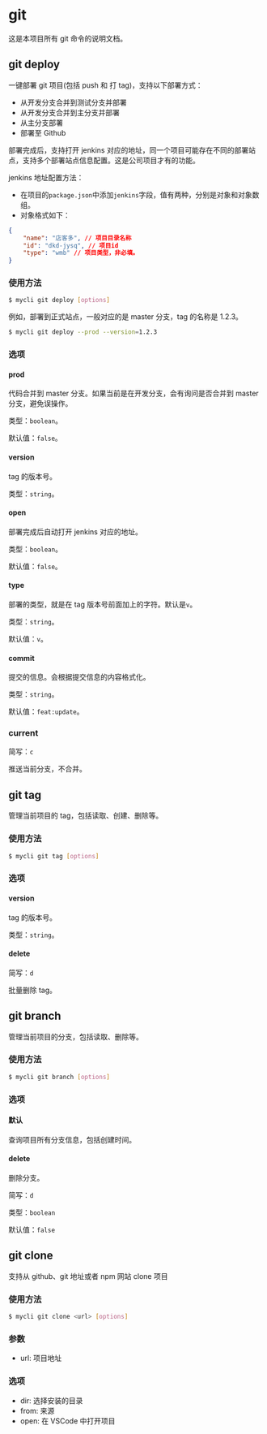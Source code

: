# git

这是本项目所有 git 命令的说明文档。

## git deploy

一键部署 git 项目(包括 push 和 打 tag)，支持以下部署方式：

-   从开发分支合并到测试分支并部署
-   从开发分支合并到主分支并部署
-   从主分支部署
-   部署至 Github

部署完成后，支持打开 jenkins 对应的地址，同一个项目可能存在不同的部署站点，支持多个部署站点信息配置。这是公司项目才有的功能。

jenkins 地址配置方法：

-   在项目的`package.json`中添加`jenkins`字段，值有两种，分别是对象和对象数组。
-   对象格式如下：

```json
{
    "name": "店客多", // 项目目录名称
    "id": "dkd-jysq", // 项目id
    "type": "wmb" // 项目类型，非必填。
}
```

### 使用方法

```bash
$ mycli git deploy [options]
```

例如，部署到正式站点，一般对应的是 master 分支，tag 的名称是 1.2.3。

```bash
$ mycli git deploy --prod --version=1.2.3
```

### 选项

#### prod

代码合并到 master 分支。如果当前是在开发分支，会有询问是否合并到 master 分支，避免误操作。

类型：`boolean`。

默认值：`false`。

#### version

tag 的版本号。

类型：`string`。

#### open

部署完成后自动打开 jenkins 对应的地址。

类型：`boolean`。

默认值：`false`。

#### type

部署的类型，就是在 tag 版本号前面加上的字符。默认是`v`。

类型：`string`。

默认值：`v`。

#### commit

提交的信息。会根据提交信息的内容格式化。

类型：`string`。

默认值：`feat:update`。

### current

简写：`c`

推送当前分支，不合并。

## git tag

管理当前项目的 tag，包括读取、创建、删除等。

### 使用方法

```bash
$ mycli git tag [options]
```

### 选项

#### version

tag 的版本号。

类型：`string`。

#### delete

简写：`d`

批量删除 tag。

## git branch

管理当前项目的分支，包括读取、删除等。

### 使用方法

```bash
$ mycli git branch [options]
```

### 选项

#### 默认

查询项目所有分支信息，包括创建时间。

#### delete

删除分支。

简写：`d`

类型：`boolean`

默认值：`false`

## git clone

支持从 github、git 地址或者 npm 网站 clone 项目

### 使用方法

```bash
$ mycli git clone <url> [options]
```

### 参数

-   url: 项目地址

### 选项

-   dir: 选择安装的目录
-   from: 来源
-   open: 在 VSCode 中打开项目
